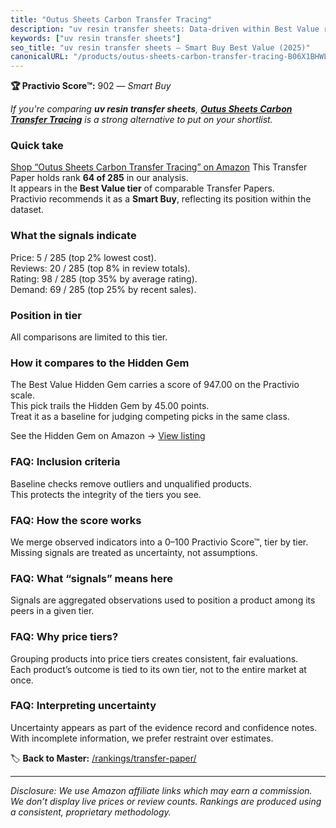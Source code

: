 ```yaml
---
title: "Outus Sheets Carbon Transfer Tracing"
description: "uv resin transfer sheets: Data-driven within Best Value ranking using the Practivio Score™. Positioned by quality, value, demand, findability, momentum."
keywords: ["uv resin transfer sheets"]
seo_title: "uv resin transfer sheets — Smart Buy Best Value (2025)"
canonicalURL: "/products/outus-sheets-carbon-transfer-tracing-B06X1BHWLF/"
---
```


**🏆 Practivio Score™:** 902 — _Smart Buy_


*If you're comparing **uv resin transfer sheets**, **[Outus Sheets Carbon Transfer Tracing](https://www.amazon.com/dp/B06X1BHWLF?tag=practivio-20)** is a strong alternative to put on your shortlist.*
### Quick take
[Shop “Outus Sheets Carbon Transfer Tracing” on Amazon](https://www.amazon.com/dp/B06X1BHWLF?tag=practivio-20)
This Transfer Paper holds rank **64 of 285** in our analysis.  
It appears in the **Best Value tier** of comparable Transfer Papers.  
Practivio recommends it as a **Smart Buy**, reflecting its position within the dataset.

### What the signals indicate
Price: 5 / 285 (top 2% lowest cost).  
Reviews: 20 / 285 (top 8% in review totals).  
Rating: 98 / 285 (top 35% by average rating).  
Demand: 69 / 285 (top 25% by recent sales).

### Position in tier
All comparisons are limited to this tier.

### How it compares to the Hidden Gem
The Best Value Hidden Gem carries a score of 947.00 on the Practivio scale.  
This pick trails the Hidden Gem by 45.00 points.  
Treat it as a baseline for judging competing picks in the same class.  

See the Hidden Gem on Amazon → [View listing](https://www.amazon.com/dp/B0943DQ9CD?tag=practivio-20)

### FAQ: Inclusion criteria
Baseline checks remove outliers and unqualified products.  
This protects the integrity of the tiers you see.

### FAQ: How the score works
We merge observed indicators into a 0–100 Practivio Score™, tier by tier.  
Missing signals are treated as uncertainty, not assumptions.

### FAQ: What “signals” means here
Signals are aggregated observations used to position a product among its peers in a given tier.

### FAQ: Why price tiers?
Grouping products into price tiers creates consistent, fair evaluations.  
Each product’s outcome is tied to its own tier, not to the entire market at once.

### FAQ: Interpreting uncertainty
Uncertainty appears as part of the evidence record and confidence notes.  
With incomplete information, we prefer restraint over estimates.


🏷️ **Back to Master:** [/rankings/transfer-paper/](/rankings/transfer-paper/)

---
_Disclosure: We use Amazon affiliate links which may earn a commission. We don’t display live prices or review counts. Rankings are produced using a consistent, proprietary methodology._
